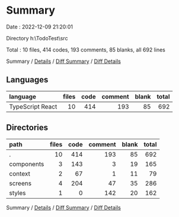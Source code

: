 # Summary

Date : 2022-12-09 21:20:01

Directory h:\\TodoTest\\src

Total : 10 files,  414 codes, 193 comments, 85 blanks, all 692 lines

Summary / [Details](details.md) / [Diff Summary](diff.md) / [Diff Details](diff-details.md)

## Languages
| language | files | code | comment | blank | total |
| :--- | ---: | ---: | ---: | ---: | ---: |
| TypeScript React | 10 | 414 | 193 | 85 | 692 |

## Directories
| path | files | code | comment | blank | total |
| :--- | ---: | ---: | ---: | ---: | ---: |
| . | 10 | 414 | 193 | 85 | 692 |
| components | 3 | 143 | 3 | 19 | 165 |
| context | 2 | 67 | 1 | 11 | 79 |
| screens | 4 | 204 | 47 | 35 | 286 |
| styles | 1 | 0 | 142 | 20 | 162 |

Summary / [Details](details.md) / [Diff Summary](diff.md) / [Diff Details](diff-details.md)